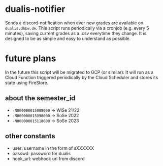 # dualis-notifier
Sends a discord-notification when ever new grades are available on ```dualis.dhbw.de```. This script runs periodically via a cronjob (e.g. every 5 minutes), saving current grades as a .csv everytime they change. It is designed to be as simple and easy to understand as possible.

# future plans
In the future this script will be migrated to GCP (or similar): It will run as a Cloud Function triggered periodically by the Cloud Scheduler and stores its state using FireStore.

## about the semester_id
- ```-N000000015088000``` -> WiSe 21/22
- ```-N000000015098000``` -> SoSe 2022
- ```-N000000015118000``` -> SoSe 2023

## other constants
- user: username in the form of sXXXXXX
- passwd: password for dualis
- hook_url: webhook url from discord
